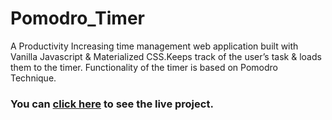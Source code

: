 # Pomodro_Timer

A Productivity Increasing time management web application built with Vanilla Javascript &amp; Materialized CSS.Keeps track of the user’s task &amp; loads them to the timer. Functionality of the timer is based on Pomodro Technique.
### You can [click here](https://nahi3an.github.io/Pomodro_Timer/) to see the live project.
